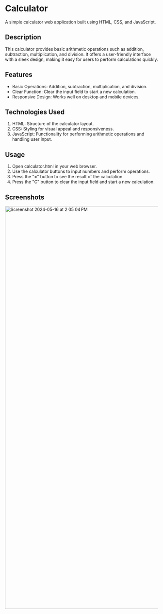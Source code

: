# Calculator
A simple calculator web application built using HTML, CSS, and JavaScript.

## Description
This calculator provides basic arithmetic operations such as addition, subtraction, multiplication, and division. It offers a user-friendly interface with a sleek design, making it easy for users to perform calculations quickly.

## Features
* Basic Operations: Addition, subtraction, multiplication, and division.
* Clear Function: Clear the input field to start a new calculation.
* Responsive Design: Works well on desktop and mobile devices.

## Technologies Used
1. HTML: Structure of the calculator layout.
2. CSS: Styling for visual appeal and responsiveness.
3. JavaScript: Functionality for performing arithmetic operations and handling user input.

## Usage
1. Open calculator.html in your web browser.
2. Use the calculator buttons to input numbers and perform operations.
3. Press the "=" button to see the result of the calculation.
4. Press the "C" button to clear the input field and start a new calculation.

## Screenshots
<img width="1323" alt="Screenshot 2024-05-16 at 2 05 04 PM" src="https://github.com/uniqueyash18/Calculator/assets/90306032/1d9c5a4f-4fa3-485a-959f-b6ebaf768314">
